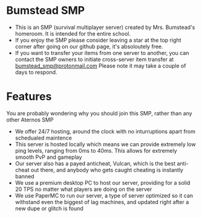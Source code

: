 # Bumstead SMP
- This is an SMP (survival multiplayer server) created by Mrs. Bumstead's homeroom. It is intended for the entire school.
- If you enjoy the SMP please consider leaving a star at the top right corner after going on our github page, it's absoloutely free.
- If you want to transfer your items from one server to another, you can contact the SMP owners to initiate cross-server item transfer at bumstead_smp@protonmail.com Please note it may take a couple of days to respond.

# Features
You are probably wondering why you should join this SMP, rather than any other Aternos SMP
- We offer 24/7 hosting, around the clock with no inturruptions apart from schedualed maintence
- This server is hosted locally which means we can provide extremely low ping levels, ranging from 0ms to 40ms. This allows for extremely smooth PvP and gameplay
- Our server also has a payed anticheat, Vulcan, which is the best anti-cheat out there, and anybody who gets caught cheating is instantly banned
- We use a premium desktop PC to host our server, providing for a solid 20 TPS no matter what players are doing on the server
- We use PaperMC to run our server, a type of server optimized so it can withstand even the biggest of lag machines, and updated right after a new dupe or glitch is found
